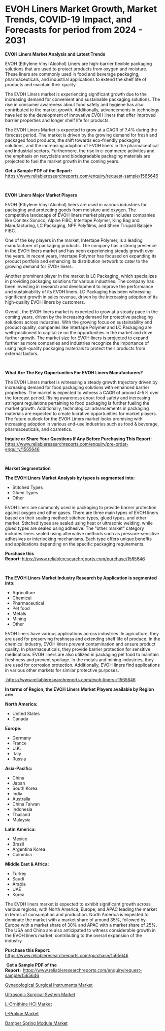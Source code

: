 <p><h1>EVOH Liners Market Growth, Market Trends, COVID-19 Impact, and Forecasts for period from 2024 - 2031</h1></p><p><strong>EVOH Liners Market Analysis and Latest Trends</strong></p>
<p><p>EVOH (Ethylene Vinyl Alcohol) Liners are high-barrier flexible packaging solutions that are used to protect products from oxygen and moisture. These liners are commonly used in food and beverage packaging, pharmaceuticals, and industrial applications to extend the shelf life of products and maintain their quality.</p><p>The EVOH Liners market is experiencing significant growth due to the increasing demand for convenient and sustainable packaging solutions. The rise in consumer awareness about food safety and hygiene has also contributed to the market growth. Additionally, advancements in technology have led to the development of innovative EVOH liners that offer improved barrier properties and longer shelf life for products.</p><p>The EVOH Liners Market is expected to grow at a CAGR of 7.4% during the forecast period. The market is driven by the growing demand for fresh and packaged food products, the shift towards eco-friendly packaging solutions, and the increasing adoption of EVOH liners in the pharmaceutical and industrial sectors. Furthermore, the rise in e-commerce activities and the emphasis on recyclable and biodegradable packaging materials are projected to fuel the market growth in the coming years.</p></p>
<p><strong>Get a Sample PDF of the Report:&nbsp;</strong> <a href="https://www.reliableresearchreports.com/enquiry/request-sample/1565646">https://www.reliableresearchreports.com/enquiry/request-sample/1565646</a></p>
<p>&nbsp;</p>
<p><strong>EVOH Liners Major Market Players</strong></p>
<p><p>EVOH (Ethylene Vinyl Alcohol) liners are used in various industries for packaging and protecting goods from moisture and oxygen. The competitive landscape of EVOH liners market players includes companies like Conitex Sonoco, Alpine FIBC, Intertape Polymer, King Bag and Manufacturing, LC Packaging, NPF Polyfilms, and Shree Tirupati Balajee FIBC.</p><p>One of the key players in the market, Intertape Polymer, is a leading manufacturer of packaging products. The company has a strong presence in the EVOH liners market and has been experiencing steady growth over the years. In recent years, Intertape Polymer has focused on expanding its product portfolio and enhancing its distribution network to cater to the growing demand for EVOH liners.</p><p>Another prominent player in the market is LC Packaging, which specializes in providing packaging solutions for various industries. The company has been investing in research and development to improve the performance and sustainability of its EVOH liners. LC Packaging has been witnessing significant growth in sales revenue, driven by the increasing adoption of its high-quality EVOH liners by customers.</p><p>Overall, the EVOH liners market is expected to grow at a steady pace in the coming years, driven by the increasing demand for protective packaging solutions across industries. With the growing focus on sustainability and product quality, companies like Intertape Polymer and LC Packaging are well-positioned to capitalize on the opportunities in the market and drive further growth. The market size for EVOH liners is projected to expand further as more companies and industries recognize the importance of using high-quality packaging materials to protect their products from external factors.</p></p>
<p>&nbsp;</p>
<p><strong>What Are The Key Opportunities For EVOH Liners Manufacturers?</strong></p>
<p><p>The EVOH Liners market is witnessing a steady growth trajectory driven by increasing demand for food packaging solutions with enhanced barrier properties. The market is expected to witness a CAGR of around 4-5% over the forecast period. Rising awareness about food safety and increasing stringent regulations pertaining to food packaging is further fueling the market growth. Additionally, technological advancements in packaging materials are expected to create lucrative opportunities for market players. The future outlook for the EVOH Liners market looks promising with increasing adoption in various end-use industries such as food & beverage, pharmaceuticals, and cosmetics.</p></p>
<p><strong>Inquire or Share Your Questions If Any Before Purchasing This Report:</strong> <a href="https://www.reliableresearchreports.com/enquiry/pre-order-enquiry/1565646">https://www.reliableresearchreports.com/enquiry/pre-order-enquiry/1565646</a></p>
<p>&nbsp;</p>
<p><strong>Market Segmentation</strong></p>
<p><strong>The EVOH Liners Market Analysis by types is segmented into:</strong></p>
<p><ul><li>Stitched Types</li><li>Glued Types</li><li>Other</li></ul></p>
<p><p>EVOH liners are commonly used in packaging to provide barrier protection against oxygen and other gases. There are three main types of EVOH liners based on their sealing method: stitched types, glued types, and other market. Stitched types are sealed using heat or ultrasonic welding, while glued types are sealed using adhesive. The "other market" category includes liners sealed using alternative methods such as pressure-sensitive adhesives or interlocking mechanisms. Each type offers unique benefits and applications depending on the specific packaging requirements.</p></p>
<p><strong>Purchase this Report:&nbsp;</strong><a href="https://www.reliableresearchreports.com/purchase/1565646">https://www.reliableresearchreports.com/purchase/1565646</a></p>
<p>&nbsp;</p>
<p><strong>The EVOH Liners Market Industry Research by Application is segmented into:</strong></p>
<p><ul><li>Agriculture</li><li>Chemical</li><li>Pharmaceutical</li><li>Pet food</li><li>Metals</li><li>Mining</li><li>Other</li></ul></p>
<p><p>EVOH liners have various applications across industries. In agriculture, they are used for preserving freshness and extending shelf life of produce. In the chemical industry, EVOH liners prevent contamination and ensure product quality. In pharmaceuticals, they provide barrier protection for sensitive medications. EVOH liners are also utilized in packaging pet food to maintain freshness and prevent spoilage. In the metals and mining industries, they are used for corrosion protection. Additionally, EVOH liners find applications in various other markets for similar protective purposes.</p></p>
<p><a href="https://www.reliableresearchreports.com/evoh-liners-r1565646">&nbsp;https://www.reliableresearchreports.com/evoh-liners-r1565646</a></p>
<p><strong>In terms of Region, the EVOH Liners Market Players available by Region are:</strong></p>
<p>
    <p> <strong> North America: </strong>
        <ul>
            <li>United States</li>
            <li>Canada</li>
        </ul>
        </p> 
    <p> <strong> Europe: </strong>
        <ul>
            <li>Germany</li>
            <li>France</li>
            <li>U.K.</li>
            <li>Italy</li>
            <li>Russia</li>
        </ul>
        </p> 
    <p> <strong> Asia-Pacific: </strong>
        <ul>
            <li>China</li>
            <li>Japan</li>
            <li>South Korea</li>
            <li>India</li>
            <li>Australia</li>
            <li>China Taiwan</li>
            <li>Indonesia</li>
            <li>Thailand</li>
            <li>Malaysia</li>
        </ul>
        </p> 
    <p> <strong> Latin America: </strong>
        <ul>
            <li>Mexico</li>
            <li>Brazil</li>
            <li>Argentina Korea</li>
            <li>Colombia</li>
        </ul>
        </p> 
    <p> <strong> Middle East & Africa: </strong>
        <ul>
            <li>Turkey</li>
            <li>Saudi</li>
            <li>Arabia</li>
            <li>UAE</li>
            <li>Korea</li>
        </ul>
    </p>
    </p>
<p><p>The EVOH liners market is expected to exhibit significant growth across various regions, with North America, Europe, and APAC leading the market in terms of consumption and production. North America is expected to dominate the market with a market share of around 35%, followed by Europe with a market share of 30% and APAC with a market share of 25%. The USA and China are also anticipated to witness considerable growth in the EVOH liners market, contributing to the overall expansion of the industry.</p></p>
<p><strong>Purchase this Report: </strong><a href="https://www.reliableresearchreports.com/purchase/1565646">https://www.reliableresearchreports.com/purchase/1565646</a></p>
<p>&nbsp;<strong>Get a Sample PDF of the Report:&nbsp;&nbsp;</strong><a href="https://www.reliableresearchreports.com/enquiry/request-sample/1565646">https://www.reliableresearchreports.com/enquiry/request-sample/1565646</a></p>
<p><strong></strong></p>
<p><p><a href="https://github.com/Brown8Reggie/Market-Research-Report-List-1/blob/main/gynecological-surgical-instruments-market.md">Gynecological Surgical Instruments Market</a></p><p><a href="https://github.com/GaryrankliznmwoXff/Market-Research-Report-List-1/blob/main/ultrasonic-surgical-system-market.md">Ultrasonic Surgical System Market</a></p><p><a href="https://www.linkedin.com/pulse/l-ornithine-hcl-market-size-share-analysis-growth-trends-gawje">L-Ornithine HCl Market</a></p><p><a href="https://www.linkedin.com/pulse/insights-l-proline-industry-market-financial-status-size-wqbhe">L-Proline Market</a></p><p><a href="https://medium.com/@esmeraldaezzy1561/damper-spring-module-market-size-is-growing-at-cagr-of-11-4-66c2d75c95bb">Damper Spring Module Market</a></p></p>